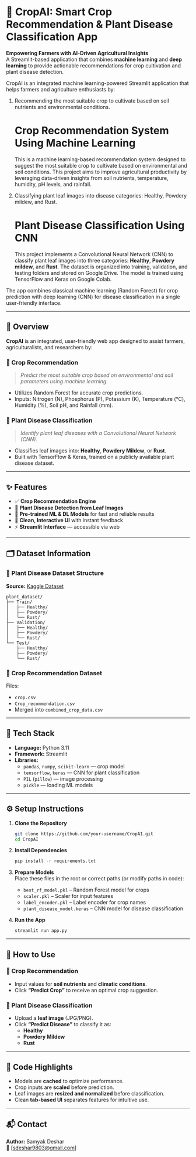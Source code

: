 # 🌾 CropAI: Smart Crop Recommendation & Plant Disease Classification App

**Empowering Farmers with AI-Driven Agricultural Insights**  
A Streamlit-based application that combines **machine learning** and **deep learning** to provide actionable recommendations for crop cultivation and plant disease detection.

CropAI is an integrated machine learning-powered Streamlit application that helps farmers and agriculture enthusiasts by:

1. Recommending the most suitable crop to cultivate based on soil nutrients and environmental conditions.
    # Crop Recommendation System Using Machine Learning
    This is a machine learning-based recommendation system designed to suggest the most suitable crop to cultivate based on environmental and soil conditions. This project aims to improve agricultural productivity by leveraging data-driven insights from soil nutrients, temperature, humidity, pH levels, and rainfall.

2. Classifying plant leaf images into disease categories: Healthy, Powdery mildew, and Rust.
    # Plant Disease Classification Using CNN
    This project implements a Convolutional Neural Network (CNN) to classify plant leaf images into three categories: **Healthy**, **Powdery mildew**, and **Rust**. The dataset is organized into training, validation, and testing folders and stored on Google Drive. The model is trained using TensorFlow and Keras on Google Colab.

The app combines classical machine learning (Random Forest) for crop prediction with deep learning (CNN) for disease classification in a single user-friendly interface.

---

## 🚀 Overview

**CropAI** is an integrated, user-friendly web app designed to assist farmers, agriculturalists, and researchers by:

### 🌱 Crop Recommendation
> *Predict the most suitable crop based on environmental and soil parameters using machine learning.*

- Utilizes Random Forest for accurate crop predictions.
- Inputs: Nitrogen (N), Phosphorus (P), Potassium (K), Temperature (°C), Humidity (%), Soil pH, and Rainfall (mm).

### 🧪 Plant Disease Classification
> *Identify plant leaf diseases with a Convolutional Neural Network (CNN).*

- Classifies leaf images into: **Healthy**, **Powdery Mildew**, or **Rust**.
- Built with TensorFlow & Keras, trained on a publicly available plant disease dataset.

---

## ✨ Features

- ✅ **Crop Recommendation Engine**
- 🌿 **Plant Disease Detection from Leaf Images**
- 🧠 **Pre-trained ML & DL Models** for fast and reliable results
- 🎯 **Clean, Interactive UI** with instant feedback
- ⚡ **Streamlit Interface** — accessible via web

---

## 🗂️ Dataset Information

### 📁 Plant Disease Dataset Structure  
**Source:** [Kaggle Dataset](https://www.kaggle.com/datasets/rashikrahmanpritom/plant-disease-recognition-dataset/)

```
plant_dataset/
├── Train/
│   ├── Healthy/
│   ├── Powdery/
│   └── Rust/
├── Validation/
│   ├── Healthy/
│   ├── Powdery/
│   └── Rust/
└── Test/
    ├── Healthy/
    ├── Powdery/
    └── Rust/
```

### 🌾 Crop Recommendation Dataset  
Files:
- `crop.csv`
- `Crop_recommendation.csv`
- Merged into `combined_crop_data.csv`

---

## 🧰 Tech Stack

- **Language:** Python 3.11  
- **Framework:** Streamlit  
- **Libraries:**
  - `pandas`, `numpy`, `scikit-learn` — crop model
  - `tensorflow`, `keras` — CNN for plant classification
  - `PIL` (`pillow`) — image processing
  - `pickle` — loading ML models

---

## ⚙️ Setup Instructions

1. **Clone the Repository**  
   ```bash
   git clone https://github.com/your-username/CropAI.git
   cd CropAI
   ```

2. **Install Dependencies**  
   ```bash
   pip install -r requirements.txt
   ```

3. **Prepare Models**  
   Place these files in the root or correct paths (or modify paths in code):
   - `best_rf_model.pkl` – Random Forest model for crops  
   - `scaler.pkl` – Scaler for input features  
   - `label_encoder.pkl` – Label encoder for crop names  
   - `plant_disease_model.keras` – CNN model for disease classification

4. **Run the App**  
   ```bash
   streamlit run app.py
   ```

---

## 🧪 How to Use

### 🌱 Crop Recommendation
- Input values for **soil nutrients** and **climatic conditions**.
- Click **“Predict Crop”** to receive an optimal crop suggestion.

### 🌿 Plant Disease Classification
- Upload a **leaf image** (JPG/PNG).
- Click **“Predict Disease”** to classify it as:
  - **Healthy**
  - **Powdery Mildew**
  - **Rust**

---

## 🧩 Code Highlights

- Models are **cached** to optimize performance.
- Crop inputs are **scaled** before prediction.
- Leaf images are **resized and normalized** before classification.
- Clean **tab-based UI** separates features for intuitive use.

---


## 📬 Contact

**Author:** Samyak Deshar  
📧 [sdeshar9803@gmail.com]
